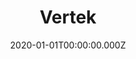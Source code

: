 ---
title: Vertek
metaDescription:
date: 2020-01-01T00:00:00.000Z
summary: Webinar registration page built on HubSpot. This landing page includes popup forms where visitors can signup for webinars across multiple dates.
link: https://embracevalue.vertek.com/cybersecurity-webinars
buttonText: Visit Site
image: /static/img/projects/vertek.jpg
tags:
  - HubSpot
  - HubL
  - HTML
  - CSS
  - jQuery
---